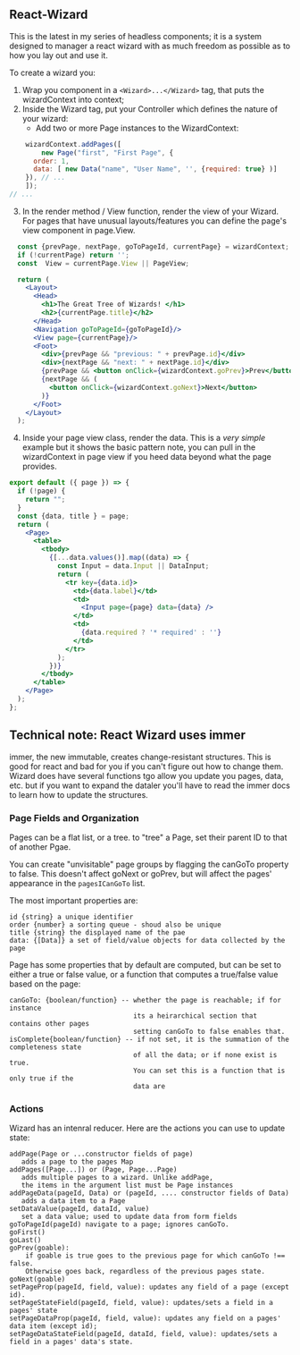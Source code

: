 ## React-Wizard

This is the latest in my series of headless components; it is a system designed to manager a react wizard with as much
freedom as possible as to how you lay out and use it. 

To create a wizard you:

1. Wrap you component in a `<Wizard>...</Wizard>` tag, that puts the wizardContext into context;
2. Inside the Wizard tag, put your Controller which defines the nature of your wizard: 
   * Add two or more Page instances to the WizardContext: 
```javascript
    wizardContext.addPages([
        new Page("first", "First Page", {
      order: 1,
      data: [ new Data("name", "User Name", '', {required: true} )]
    }), // ...
    ]);
// ...
```

3. In the render method / View function, render the view of your Wizard. For pages that have unusual layouts/features
   you can define the page's view component in page.View.

```jsx harmony
  const {prevPage, nextPage, goToPageId, currentPage} = wizardContext;
  if (!currentPage) return '';
  const  View = currentPage.View || PageView;

  return (
    <Layout>
      <Head>
        <h1>The Great Tree of Wizards! </h1>
        <h2>{currentPage.title}</h2>
      </Head>
      <Navigation goToPageId={goToPageId}/>
      <View page={currentPage}/>
      <Foot>
        <div>{prevPage && "previous: " + prevPage.id}</div>
        <div>{nextPage && "next: " + nextPage.id}</div>
        {prevPage && <button onClick={wizardContext.goPrev}>Prev</button>}
        {nextPage && (
          <button onClick={wizardContext.goNext}>Next</button>
        )}
      </Foot>
    </Layout>
  );
```

4. Inside your page view class, render the data. This is a *very simple* example but it shows the basic pattern
   note, you can pull in the wizardContext in page view if you heed data beyond what the page provides. 
   
```jsx harmony
export default ({ page }) => {
  if (!page) {
    return "";
  }
  const {data, title } = page;
  return (
    <Page>
      <table>
        <tbody>
          {[...data.values()].map((data) => {
            const Input = data.Input || DataInput;
            return (
              <tr key={data.id}>
                <td>{data.label}</td>
                <td>
                  <Input page={page} data={data} />
                </td>
                <td>
                  {data.required ? '* required' : ''}
                </td>
              </tr>
            );
          })}
        </tbody>
      </table>
    </Page>
  );
};
```

## Technical note: React Wizard uses immer

immer, the new immutable, creates change-resistant structures. This is good for react and bad for you if you can't 
figure out how to change them. Wizard does have several functions tgo allow you update you pages, data, etc.
but if you want to expand the dataler you'll have to read the immer docs to learn how to update the structures.

### Page Fields and Organization

Pages can be a flat list, or a tree. to "tree" a Page, set their parent ID to that of another Pgae.

You can create "unvisitable" page groups by flagging the canGoTo property to false. This doesn't affect goNext or goPrev,
but will affect the pages' appearance in the `pagesICanGoTo` list. 

The most important properties are:

```
id {string} a unique identifier
order {number} a sorting queue - shoud also be unique
title {string} the displayed name of the pae
data: {[Data]} a set of field/value objects for data collected by the page
```

Page has some properties that by default are computed, but can be set to either
a true or false value, or a function that computes a true/false value based on
the page: 

```
canGoTo: {boolean/function} -- whether the page is reachable; if for instance 
                               its a heirarchical section that contains other pages 
                               setting canGoTo to false enables that.
isComplete{boolean/function} -- if not set, it is the summation of the completeness state
                               of all the data; or if none exist is true. 
                               You can set this is a function that is only true if the 
                               data are 
```

### Actions

Wizard has an intenral reducer. Here are the actions you can use to 
update state:

```
addPage(Page or ...constructor fields of page) 
   adds a page to the pages Map
addPages([Page...]) or (Page, Page...Page)
   adds multiple pages to a wizard. Unlike addPage, 
   the items in the argument list must be Page instances
addPageData(pageId, Data) or (pageId, .... constructor fields of Data)
   adds a data item to a Page
setDataValue(pageId, dataId, value)
   set a data value; used to update data from form fields
goToPageId(pageId) navigate to a page; ignores canGoTo. 
goFirst()
goLast()
goPrev(goable): 
    if goable is true goes to the previous page for which canGoTo !== false. 
    Otherwise goes back, regardless of the previous pages state. 
goNext(goable)
setPageProp(pageId, field, value): updates any field of a page (except id). 
setPageStateField(pageId, field, value): updates/sets a field in a pages' state
setPageDataProp(pageId, field, value): updates any field on a pages' data item (except id);
setPageDataStateField(pageId, dataId, field, value): updates/sets a field in a pages' data's state.
```

